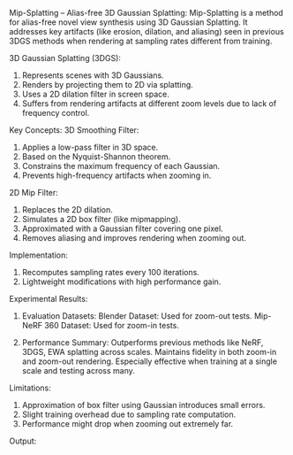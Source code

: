Mip-Splatting – Alias-free 3D Gaussian Splatting:
Mip-Splatting is a method for alias-free novel view synthesis using 3D Gaussian Splatting. It addresses key artifacts (like erosion, dilation, and aliasing) seen in previous 3DGS methods when rendering at sampling rates different from training.

3D Gaussian Splatting (3DGS):
1) Represents scenes with 3D Gaussians.
2) Renders by projecting them to 2D via splatting.
3) Uses a 2D dilation filter in screen space.
4) Suffers from rendering artifacts at different zoom levels due to lack of frequency control.

Key Concepts:
3D Smoothing Filter:
1. Applies a low-pass filter in 3D space.
2. Based on the Nyquist-Shannon theorem.
3. Constrains the maximum frequency of each Gaussian.
4. Prevents high-frequency artifacts when zooming in.

2D Mip Filter:
1. Replaces the 2D dilation.
2. Simulates a 2D box filter (like mipmapping).
3. Approximated with a Gaussian filter covering one pixel.
4. Removes aliasing and improves rendering when zooming out.

Implementation:
1. Recomputes sampling rates every 100 iterations.
2. Lightweight modifications with high performance gain.

Experimental Results:
1) Evaluation Datasets:
   Blender Dataset: Used for zoom-out tests.
   Mip-NeRF 360 Dataset: Used for zoom-in tests.
   
2) Performance Summary:
   Outperforms previous methods like NeRF, 3DGS, EWA splatting across scales.
   Maintains fidelity in both zoom-in and zoom-out rendering.
   Especially effective when training at a single scale and testing across many.

Limitations:
1. Approximation of box filter using Gaussian introduces small errors.
2. Slight training overhead due to sampling rate computation.
3. Performance might drop when zooming out extremely far.

Output:

